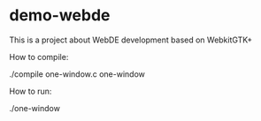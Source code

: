 demo-webde
==========

This is a project about WebDE development based on WebkitGTK+

How to compile:

./compile one-window.c one-window

How to run:

./one-window

